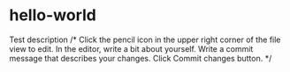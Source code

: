 # hello-world
Test description
/*
Click the
pencil icon in the upper right corner of the file view to edit.
In the editor, write a bit about yourself.
Write a commit message that describes your changes.
Click Commit changes button.
*/
